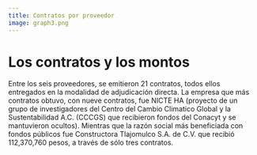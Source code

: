 ```yaml
---
title: Contratos por proveedor
image: graph3.png
---
```


# Los contratos y los montos

Entre los seis proveedores, se emitieron 21 contratos, todos ellos entregados en la modalidad de adjudicación directa. La empresa que más contratos obtuvo, con nueve contratos, fue NICTE HA (proyecto de un grupo de investigadores del Centro del Cambio Climatico Global y la Sustentabilidad A.C.  (CCCGS) que recibieron fondos del Conacyt y se mantuvieron ocultos). Mientras que la razón social más beneficiada con fondos públicos fue Constructora Tlajomulco S.A. de C.V. que recibió 112,370,760 pesos, a través de sólo tres contratos.
